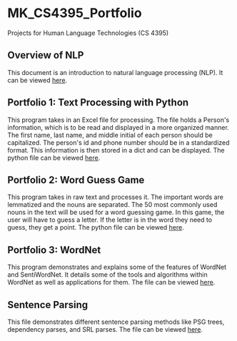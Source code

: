 # MK_CS4395_Portfolio
Projects for Human Language Technologies (CS 4395)

## Overview of NLP
This document is an introduction to natural language processing (NLP). It can be viewed [here](Overview_of_NLP.pdf).

## Portfolio 1: Text Processing with Python
This program takes in an Excel file for processing. The file holds a Person's information, which is to be read and displayed in a more organized manner. The first name, last name, and middle initial of each person should be capitalized. The person's id and phone number should be in a standardized format. This information is then stored in a dict and can be displayed. The python file can be viewed [here](Homework1_mxk190048.py).

## Portfolio 2: Word Guess Game
This program takes in raw text and processes it. The important words are lemmatized and the nouns are separated. The 50 most commonly used nouns in the text will be used for a word guessing game. In this game, the user will have to guess a letter. If the letter is in the word they need to guess, they get a point. The python file can be viewed [here](Homework2_mxk190048.py).

## Portfolio 3: WordNet
This program demonstrates and explains some of the features of WordNet and SentiWordNet. It details some of the tools and algorithms within WordNet as well as applications for them. The file can be viewed [here](Homework3_mxk190048.py).

## Sentence Parsing
This file demonstrates different sentence parsing methods like PSG trees, dependency parses, and SRL parses. The file can be viewed [here](Sentence_Parsing-MXK190048).
